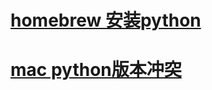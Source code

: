 # [homebrew 安装python](https://www.jianshu.com/p/7462a1f3f846)
# [mac python版本冲突](https://stringpiggy.hpd.io/mac-osx-python3-dual-install/)
